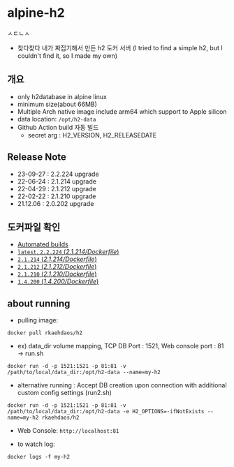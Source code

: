 # alpine-h2

ㅅㄷㄴㅅ

- 찾다찾다 내가 짜집기해서 만든 h2 도커 서버
  (I tried to find a simple h2, but I couldn't find it, so I made my own)

## 개요
- only h2database in alpine linux
- minimum size(about 66MB)
- Multiple Arch native image include arm64 which support to Apple silicon
- data location: `/opt/h2-data`
- Github Action build 자동 빌드
  - secret arg : H2_VERSION, H2_RELEASEDATE

## Release Note
- 23-09-27 : 2.2.224 upgrade
- 22-06-24 : 2.1.214 upgrade
- 22-04-29 : 2.1.212 upgrade
- 22-02-22 : 2.1.210 upgrade
- 21.12.06 : 2.0.202 upgrade

## 도커파일 확인

- [Automated builds](https://hub.docker.com/repository/docker/rkaehdaos/h2)
- [`latest`, `2.2.224` (*2.1.214/Dockerfile*)](https://github.com/rkaehdaos/h2/blob/main/Dockerfile)
- [`2.1.214` (*2.1.214/Dockerfile*)](https://github.com/rkaehdaos/h2/blob/ae47053f0ce4500ab3d0e2722af7184a7a0b7cd5/Dockerfile)
- [`2.1.212` (*2.1.212/Dockerfile*)](https://github.com/rkaehdaos/h2/blob/ba01ab340db8349523997d77929df6c7c97432b3/Dockerfile)
- [`2.1.210` (*2.1.210/Dockerfile*)](https://github.com/rkaehdaos/h2/blob/8194c5672fa6450d6472c22392b4c234f0ca8d63/Dockerfile)
- [`1.4.200` (*1.4.200/Dockerfile*)](https://github.com/rkaehdaos/h2/blob/9045cbe5678ddcf0334a923fccf523191b71dd30/Dockerfile)

## about running

- pulling image:
```
docker pull rkaehdaos/h2
```

- ex) data_dir volume mapping, TCP DB Port : 1521, Web console port : 81 -> run.sh

```
docker run -d -p 1521:1521 -p 81:81 -v /path/to/local/data_dir:/opt/h2-data --name=my-h2 
```

- alternative running : Accept DB creation upon connection with additional custom config settings (run2.sh)

```
docker run -d -p 1521:1521 -p 81:81 -v /path/to/local/data_dir:/opt/h2-data -e H2_OPTIONS=-ifNotExists --name=my-h2 rkaehdaos/h2
```

- Web Console: `http://localhost:81`

- to watch log:

```
docker logs -f my-h2
```

